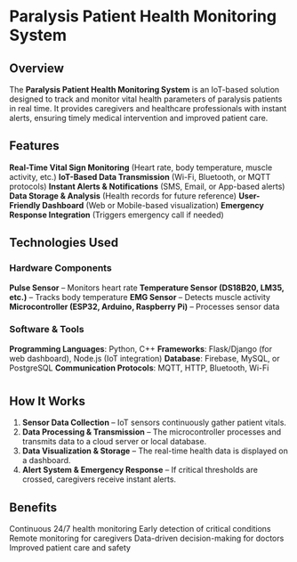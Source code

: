 # **Paralysis Patient Health Monitoring System**

## **Overview**
The **Paralysis Patient Health Monitoring System** is an IoT-based solution designed to track and monitor vital health parameters of paralysis patients in real time. It provides caregivers and healthcare professionals with instant alerts, ensuring timely medical intervention and improved patient care.

## **Features**
 **Real-Time Vital Sign Monitoring** (Heart rate, body temperature, muscle activity, etc.)
 **IoT-Based Data Transmission** (Wi-Fi, Bluetooth, or MQTT protocols)
 **Instant Alerts & Notifications** (SMS, Email, or App-based alerts)
 **Data Storage & Analysis** (Health records for future reference)
 **User-Friendly Dashboard** (Web or Mobile-based visualization)
 **Emergency Response Integration** (Triggers emergency call if needed)

## **Technologies Used**
### **Hardware Components**
 **Pulse Sensor** – Monitors heart rate
 **Temperature Sensor (DS18B20, LM35, etc.)** – Tracks body temperature
 **EMG Sensor** – Detects muscle activity
 **Microcontroller (ESP32, Arduino, Raspberry Pi)** – Processes sensor data

### **Software & Tools**
 **Programming Languages**: Python, C++
 **Frameworks**: Flask/Django (for web dashboard), Node.js (IoT integration)
**Database**: Firebase, MySQL, or PostgreSQL
**Communication Protocols**: MQTT, HTTP, Bluetooth, Wi-Fi

#
## **How It Works**
1. **Sensor Data Collection** – IoT sensors continuously gather patient vitals.
2. **Data Processing & Transmission** – The microcontroller processes and transmits data to a cloud server or local database.
3. **Data Visualization & Storage** – The real-time health data is displayed on a dashboard.
4. **Alert System & Emergency Response** – If critical thresholds are crossed, caregivers receive instant alerts.

## **Benefits**
Continuous 24/7 health monitoring
Early detection of critical conditions
Remote monitoring for caregivers
Data-driven decision-making for doctors
Improved patient care and safety



